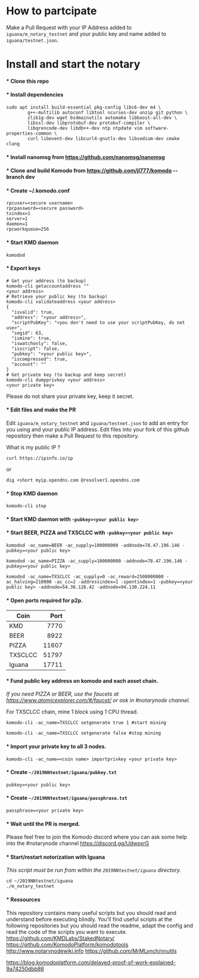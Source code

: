 # How to partcipate

Make a Pull Request with your IP Address added to `iguana/m_notary_testnet` and your public key and name added to `iguana/testnet.json`.

# Install and start the notary

#### * Clone this repo
#### * Install dependencies
```shell
sudo apt install build-essential pkg-config libc6-dev m4 \
        g++-multilib autoconf libtool ncurses-dev unzip git python \
        zlib1g-dev wget bsdmainutils automake libboost-all-dev \
        libssl-dev libprotobuf-dev protobuf-compiler \
        libqrencode-dev libdb++-dev ntp ntpdate vim software-properties-common \
        curl libevent-dev libcurl4-gnutls-dev libsodium-dev cmake clang
```
#### * Install nanomsg from https://github.com/nanomsg/nanomsg
#### * Clone and build Komodo from https://github.com/jl777/komodo --branch dev
#### * Create ~/.komodo.conf
```
rpcuser=<secure username>
rpcpassword=<secure password>
txindex=1
server=1
daemon=1
rpcworkqueue=256
```
#### * Start KMD daemon
```shell
komodod
```
#### * Export keys
```shell
# Get your address (to backup)
komodo-cli getaccountaddress ""
<your address>
# Retrieve your public key (to backup)
komodo-cli validateaddress <your address>
{
  "isvalid": true,
  "address": "<your address>",
  "scriptPubKey": "<you don't need to use your scriptPubKey, do not use>",
  "segid": 63,
  "ismine": true,
  "iswatchonly": false,
  "isscript": false,
  "pubkey": "<your public key>",
  "iscompressed": true,
  "account": ""
}
# Get private key (to backup and keep secret)
komodo-cli dumpprivkey <your address>
<your private key>
```
Please do not share your private key, keep it secret.
#### * Edit files and make the PR
Edit `iguana/m_notary_testnet` and `iguana/testnet.json` to add an entry for you using <your public key> and your public IP address. Edit files into your fork of this github repository then make a Pull Request to this repository.

What is my public IP ?
```shell
curl https://ipinfo.io/ip
```
or
```shell
dig +short myip.opendns.com @resolver1.opendns.com
```
#### * Stop KMD daemon
```shell
komodo-cli stop
```
#### * Start KMD daemon with `-pubkey=<your public key>`
#### * Start BEER, PIZZA and TXSCLCC with `-pubkey=<your public key>`
```shell
komodod -ac_name=BEER -ac_supply=100000000 -addnode=78.47.196.146 -pubkey=<your public key>
```
```shell
komodod -ac_name=PIZZA -ac_supply=100000000 -addnode=78.47.196.146 -pubkey=<your public key>
```
```shell
komodod -ac_name=TXSCLCC -ac_supply=0 -ac_reward=2500000000 -ac_halving=210000 -ac_cc=2 -addressindex=1 -spentindex=1 -pubkey=<your public key> -addnode=54.36.126.42 -addnode=94.130.224.11
```
#### * Open ports required for p2p.

| Coin          | Port          |
| ------------- |-------------: |
| KMD           | 7770          |
| BEER          | 8922          |
| PIZZA         | 11607         |
| TXSCLCC       | 51797         |
| Iguana        | 17711         |

#### * Fund public key address on komodo and each asset chain.
*If you need PIZZA or BEER, use the faucets at https://www.atomicexplorer.com/#/faucet/ or ask in #notarynode channel.*

For TXSCLCC chain, mine 1 block using 1 CPU thread.
```shell
komodo-cli -ac_name=TXSCLCC setgenerate true 1 #start mining
```
```shell
komodo-cli -ac_name=TXSCLCC setgenerate false #stop mining
```
#### * Import your private key to all 3 nodes.
```shell
komodo-cli -ac_name=<coin name> importprivkey <your private key>
```
#### * Create `~/2019NNtestnet/iguana/pubkey.txt`
```
pubkey=<your public key>
```
#### * Create `~/2019NNtestnet/iguana/passphrase.txt`
```
passphrase=<your private key>
```
#### * Wait until the PR is merged.
Please feel free to join the Komodo discord where you can ask some help into the #notarynode channel https://discord.gg/UdwpxrG

#### * Start/restart notorization with Iguana
*This script must be run from within the `2019NNtestnet/iguana` directory.*
```shell
cd ~/2019NNtestnet/iguana
./m_notary_testnet
```
#### * Ressources
This repository contains many useful scripts but you should read and understand before executing blindly. You'll find useful scripts at the following repositories but you should read the readme, adapt the config and read the code of the scripts you want to execute.
https://github.com/KMDLabs/StakedNotary/
https://github.com/KomodoPlatform/komodotools
http://www.notarynodewiki.info
https://github.com/MrMLynch/nnutils

https://blog.komodoplatform.com/delayed-proof-of-work-explained-9a74250dbb86
